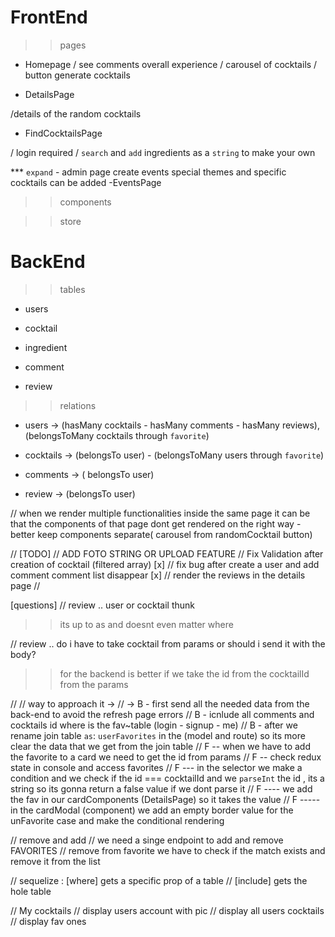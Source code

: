 # FrontEnd

> > pages

-  Homepage
   / see comments overall experience / carousel of cocktails / button generate cocktails

-  DetailsPage

/details of the random cocktails

-  FindCocktailsPage

/ login required / `search` and `add` ingredients as a `string` to make your own

\*\*\* `expand` - admin page create events special themes and specific cocktails can be added
-EventsPage

> > components

> > store

# BackEnd

> > tables

-  users

-  cocktail

-  ingredient

-  comment

-  review

> > relations

-  users -> (hasMany cocktails - hasMany comments - hasMany reviews),(belongsToMany cocktails through `favorite`)

-  cocktails -> (belongsTo user) - (belongsToMany users through `favorite`)

-  comments -> ( belongsTo user)

-  review -> (belongsTo user)

// when we render multiple functionalities inside the same page it can be that the components of that page dont get rendered on the right way - better keep components separate( carousel from randomCocktail button)

// [TODO]
// ADD FOTO STRING OR UPLOAD FEATURE
// Fix Validation after creation of cocktail (filtered array) [x]
// fix bug after create a user and add comment comment list disappear [x]
// render the reviews in the details page
//

[questions]
// review .. user or cocktail thunk

> > its up to as and doesnt even matter where

// review .. do i have to take cocktail from params or should i send it with the body?

> > for the backend is better if we take the id from the cocktailId from the params

//
// way to approach it ->
// -> B - first send all the needed data from the back-end to avoid the refresh page errors
// B - icnlude all comments and cocktails id where is the fav~table (login - signup - me)
// B - after we rename join table `as`: `userFavorites` in the (model and route) so its more clear the data that we get from the join table
// F -- when we have to add the favorite to a card we need to get the id from params
// F -- check redux state in console and access favorites
// F --- in the selector we make a condition and we check if the id === cocktailId and we `parseInt` the id , its a string so its gonna return a false value if we dont parse it
// F ---- we add the fav in our cardComponents (DetailsPage) so it takes the value
// F ----- in the cardModal (component) we add an empty border value for the unFavorite case and make the conditional rendering

// remove and add
// we need a singe endpoint to add and remove FAVORITES
// remove from favorite we have to check if the match exists and remove it from the list

// sequelize : [where] gets a specific prop of a table
// [include] gets the hole table

// My cocktails
// display users account with pic
// display all users cocktails
// display fav ones
